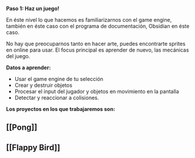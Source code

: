 **Paso 1: Haz un juego!**

En éste nivel lo que hacemos es familiarizarnos con el game engine, también en éste caso con el programa de documentación, Obsidian en éste caso.

No hay que preocuparnos tanto en hacer arte, puedes encontrarte sprites en online para usar. El focus principal es aprender de nuevo, las mecánicas del juego.

**Datos a aprender:**

* Usar el game engine de tu selección
* Crear y destruir objetos
* Procesar el input del jugador y objetos en movimiento en la pantalla
* Detectar y reaccionar a colisiones.

**Los proyectos en los que trabajaremos son:**
## [[Pong]]

## [[Flappy Bird]]
